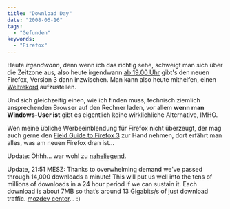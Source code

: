 ```yaml
---
title: "Download Day"
date: "2008-06-16"
tags:
  - "Gefunden"
keywords:
  - "Firefox"
---
```


Heute _irgendwann_, denn wenn ich das richtig sehe, schweigt man sich über die Zeitzone aus, also heute irgendwann [ab 19.00 Uhr](http://twitter.com/mozillafirefox/statuses/836404961) gibt's den neuen Firefox, Version 3 dann inzwischen. Man kann also heute mithelfen, einen [Weltrekord](http://www.spreadfirefox.com/de/worldrecord) aufzustellen.

Und sich gleichzeitig einen, wie ich finden muss, technisch ziemlich ansprechenden Browser auf den Rechner laden, vor allem **wenn man Windows-User ist** gibt es eigentlich keine wirklichliche Alternative, IMHO.

Wen meine übliche Werbeeinblendung für Firefox nicht überzeugt, der mag auch gerne den [Field Guide to Firefox 3](http://www.dria.org/wordpress/archives/2008/06/12/655/) zur Hand nehmen, dort erfährt man alles, was am neuen Firefox dran ist…

Update: Öhhh… war wohl zu [naheliegend](http://www.spreeblick.com/2008/06/17/firefox-3-download-day/).

Update, 21:51 MESZ: Thanks to overwhelming demand we’ve passed through 14,000 downloads a minute! This will put us well into the tens of millions of downloads in a 24 hour period if we can sustain it. Each download is about 7MB so that’s around 13 Gigabits/s of just download traffic. [mozdev center](http://developer.mozilla.org/devnews/index.php/2008/06/17/quick-note-on-firefox-3-downloads/)… :)
